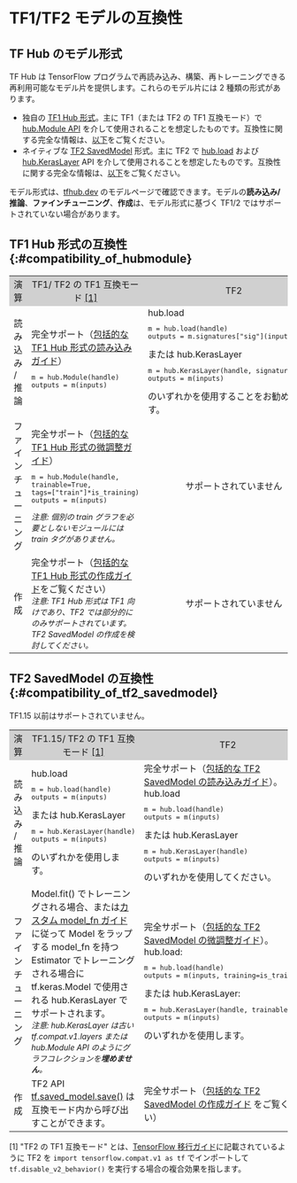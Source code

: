 <!--* freshness: { owner: 'maringeo' reviewed: '2022-10-07' } *-->

# TF1/TF2 モデルの互換性

## TF Hub のモデル形式

TF Hub は TensorFlow プログラムで再読み込み、構築、再トレーニングできる再利用可能なモデル片を提供します。これらのモデル片には 2 種類の形式があります。

- 独自の [TF1 Hub 形式](https://www.tensorflow.org/hub/tf1_hub_module)。主に TF1（または TF2 の TF1 互換モード）で [hub.Module API](https://www.tensorflow.org/hub/api_docs/python/hub/Module) を介して使用されることを想定したものです。互換性に関する完全な情報は、[以下](#compatibility_of_hubmodule)をご覧ください。
- ネイティブな [TF2 SavedModel](https://www.tensorflow.org/hub/tf2_saved_model) 形式。主に TF2 で [hub.load](https://www.tensorflow.org/hub/api_docs/python/hub/load) および [hub.KerasLayer](https://www.tensorflow.org/hub/api_docs/python/hub/KerasLayer) API を介して使用されることを想定したものです。互換性に関する完全な情報は、[以下](#compatibility_of_tf2_savedmodel)をご覧ください。

モデル形式は、[tfhub.dev](https://tfhub.dev) のモデルページで確認できます。モデルの**読み込み/推論**、**ファインチューニング**、**作成**は、モデル形式に基づく TF1/2 ではサポートされていない場合があります。

## TF1 Hub 形式の互換性 {:#compatibility_of_hubmodule}

<table style="width: 100%;">
  <tr style="text-align: center">
    <col style="width: 20%">
    <col style="width: 40%">
    <col style="width: 40%">
    <td style="text-align: center; background-color: #D0D0D0">演算</td>
    <td style="text-align: center; background-color: #D0D0D0">TF1/ TF2 の TF1 互換モード <a href="#compatfootnote">[1]</a> </td>
    <td style="text-align: center; background-color: #D0D0D0">TF2</td>
  </tr>
  <tr>
    <td>読み込み / 推論</td>
    <td>完全サポート（<a href="https://www.tensorflow.org/hub/tf1_hub_module#using_a_module">包括的な TF1 Hub 形式の読み込みガイド</a>） <pre style="font-size: 12px;" lang="python">m = hub.Module(handle)
outputs = m(inputs)</pre>
</td>
    <td>hub.load <pre style="font-size: 12px;" lang="python">m = hub.load(handle)
outputs = m.signatures["sig"](inputs)</pre> または hub.KerasLayer <pre style="font-size: 12px;" lang="python">m = hub.KerasLayer(handle, signature="sig")
outputs = m(inputs)</pre> のいずれかを使用することをお勧めします。</td>
  </tr>
  <tr>
    <td>ファインチューニング</td>
    <td>完全サポート（<a href="https://www.tensorflow.org/hub/tf1_hub_module#for_consumers">包括的な TF1 Hub 形式の微調整ガイド</a>）<pre style="font-size: 12px;" lang="python">m = hub.Module(handle,
trainable=True,
tags=["train"]*is_training)
outputs = m(inputs)</pre> <div style="font-style: italic; font-size: 14px"> 注意: 個別の train グラフを必要としないモジュールには train タグがありません。</div>
</td>
    <td style="text-align: center">サポートされていません</td>
  </tr>
  <tr>
    <td>作成</td>
    <td>完全サポート（<a href="https://www.tensorflow.org/hub/tf1_hub_module#general_approach">包括的な TF1 Hub 形式の作成ガイド</a>をご覧ください）<br> <div style="font-style: italic; font-size: 14px"> 注意: TF1 Hub 形式は TF1 向けであり、TF2 では部分的にのみサポートされています。TF2 SavedModel の作成を検討してください。</div>
</td>
    <td style="text-align: center">サポートされていません</td>
  </tr>
</table>

## TF2 SavedModel の互換性 {:#compatibility_of_tf2_savedmodel}

TF1.15 以前はサポートされていません。

<table style="width: 100%;">
  <tr style="text-align: center">
    <col style="width: 20%">
    <col style="width: 40%">
    <col style="width: 40%">
    <td style="text-align: center; background-color: #D0D0D0">演算</td>
    <td style="text-align: center; background-color: #D0D0D0">TF1.15/ TF2 の TF1 互換モード <a href="#compatfootnote">[1]</a> </td>
    <td style="text-align: center; background-color: #D0D0D0">TF2</td>
  </tr>
  <tr>
    <td>読み込み / 推論</td>
    <td>hub.load <pre style="font-size: 12px;" lang="python">m = hub.load(handle)
outputs = m(inputs)</pre> または hub.KerasLayer <pre style="font-size: 12px;" lang="python">m = hub.KerasLayer(handle)
outputs = m(inputs)</pre> のいずれかを使用します。</td>
    <td>完全サポート（<a href="https://www.tensorflow.org/hub/tf2_saved_model#using_savedmodels_from_tf_hub">包括的な TF2 SavedModel の読み込みガイド</a>）。hub.load <pre style="font-size: 12px;" lang="python">m = hub.load(handle)
outputs = m(inputs)</pre> または hub.KerasLayer <pre style="font-size: 12px;" lang="python">m = hub.KerasLayer(handle)
outputs = m(inputs)</pre> のいずれかを使用してください。</td>
  </tr>
  <tr>
    <td>ファインチューニング</td>
    <td>Model.fit() でトレーニングされる場合、または<a href="https://www.tensorflow.org/guide/migrate#using_a_custom_model_fn">カスタム model_fn ガイド</a> に従って Model をラップする model_fn を持つ Estimator でトレーニングされる場合に tf.keras.Model で使用される hub.KerasLayer でサポートされます。<br><div style="font-style: italic; font-size: 14px;">注意: hub.KerasLayer は古い tf.compat.v1.layers または hub.Module API のようにグラフコレクションを<span style="font-weight: bold;">埋めません</span>。</div>
</td>
    <td>完全サポート（<a href="https://www.tensorflow.org/hub/tf2_saved_model#for_savedmodel_consumers">包括的な TF2 SavedModel の微調整ガイド</a>）。hub.load: <pre style="font-size: 12px;" lang="python">m = hub.load(handle)
outputs = m(inputs, training=is_training)</pre> または hub.KerasLayer: <pre style="font-size: 12px;" lang="python">m = hub.KerasLayer(handle, trainable=True)
outputs = m(inputs)</pre> のいずれかを使用します。</td>
  </tr>
  <tr>
    <td>作成</td>
    <td>TF2 API <a href="https://www.tensorflow.org/api_docs/python/tf/saved_model/save">tf.saved_model.save()</a>  は互換モード内から呼び出すことができます。</td>
   <td>完全サポート（<a href="https://www.tensorflow.org/hub/tf2_saved_model#creating_savedmodels_for_tf_hub">包括的な TF2 SavedModel の作成ガイド</a> をご覧ください）</td>
  </tr>
</table>

<p id="compatfootnote">[1] "TF2 の TF1 互換モード" とは、<a href="https://www.tensorflow.org/guide/migrate">TensorFlow 移行ガイド</a>に記載されているように TF2 を <code style="font-size: 12px;" lang="python">import tensorflow.compat.v1 as tf</code> でインポートして <code style="font-size: 12px;" lang="python">tf.disable_v2_behavior()</code> を実行する場合の複合効果を指します。</p>
